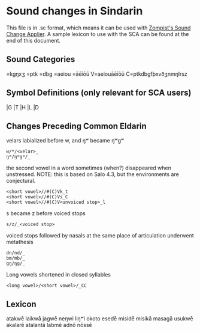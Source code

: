 # Sound changes in Sindarin

This file is in .sc format, which means it can be used with [Zompist's Sound Change Applier](http://zompist.com/sca2). A sample lexicon to use with the SCA can be found at the end of this document.

## Sound Categories

<velar>=kgŋxʒ
<unvoiced stop>=ptk
<voiced stop>=dbg
<short vowel>=aeiou
<long vowel>=āēīōū
V=aeiouāēīōū
C=ptkdbgfþxvðʒnmŋlrsz

## Symbol Definitions (only relevant for SCA users)

<velar>|G
<unvoiced stop>|T
<short vowel>|H
<long vowel>|L
<voiced stop>|D

## Changes Preceding Common Eldarin

velars labialized before w, and ŋʷ became ŋʷgʷ
```
w/ʷ/<velar>_
ŋʷ/ŋʷgʷ/_
```

the second vowel in a word sometimes (when?) disappeared when unstressed. NOTE: this is based on Salo 4.3, but the environments are conjectural.
```
<short vowel>//#(C)Vk_t
<short vowel>//#(C)Vs_C
<short vowel>//#(C)V<unvoiced stop>_l
```

s became z before voiced stops
```
s/z/_<voiced stop>
```

voiced stops followed by nasals at the same place of articulation underwent metathesis
```
dn/nd/_
bm/mb/_
gŋ/ŋg/_
```

Long vowels shortened in closed syllables
```
<long vowel>/<short vowel>/_CC
```

## Lexicon

atakwē
laikwā
jagwē
neŋwi
liŋʷi
okoto
esedē
misidē
misikā
masagā
usukwē
akalarē
atalantā
labmē
adnō
nōssē
